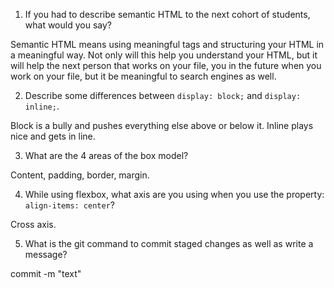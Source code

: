 1. If you had to describe semantic HTML to the next cohort of students, what would you say?

Semantic HTML means using meaningful tags and structuring your HTML in a meaningful way. Not only will this help you understand your HTML, but it will help the next person that works on your file, you in the future when you work on your file, but it be meaningful to search engines as well.

2. Describe some differences between ```display: block;``` and ```display: inline;```.

Block is a bully and pushes everything else above or below it. Inline plays nice and gets in line.

3. What are the 4 areas of the box model?

Content, padding, border, margin.

4. While using flexbox, what axis are you using when you use the property: ```align-items: center```?

Cross axis.

5. What is the git command to commit staged changes as well as write a message? 

commit -m "text"